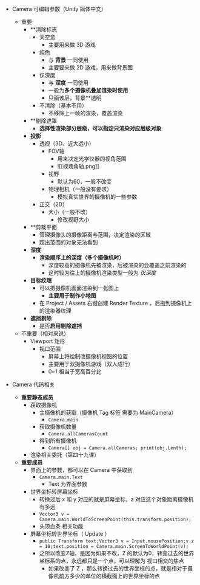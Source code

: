 
- Camera 可编辑参数（Unity 简体中文）
	- 重要
		- **清除标志
			- 天空盒
				- 主要用来做 3D 游戏
			- 纯色
				- 与 **背景** 一同使用
				- 主要要来做 2D 游戏，用来做背景图
			- 仅深度
				- 与 **深度** 一同使用 
				- 一般为**多个摄像机叠加渲染时使用**
				- 只画该层，背景**透明
			- 不清除（基本不用）
				- 不移除上一帧的渲染，覆盖渲染
		- **剔除遮罩
			- **选择性渲染部分层级，可以指定只渲染对应层级对象**
		- **投影**
			- 透视（3D、近大远小）
				- FOV轴
					- 用来决定光学仪器的视角范围
					- ![[视场角轴.png]]
				- 视野
					- 默认为60，一般不改变
				- 物理相机（一般没有要求）
					- 模拟真实世界的摄像机的一些参数
			- 正交（2D）
				- 大小（一般不改）
					- 修改视野大小
		- **剪裁平面
			- 管理摄像头的摄像距离与范围，决定渲染的区域
			- 超出范围的对象无法看到
		- **深度**
			- **渲染顺序上的深度（多个摄像机时）**
				- 深度较高的摄像机先被渲染，后被渲染的会覆盖之前渲染的
				- 这时较为往上的摄像机渲染类型一般为 *仅深度*
		- **目标纹理**
			- 可以把摄像机画面渲染到一张图上
				- **主要用于制作小地图**
			- 在 Project / Assets 右键创建 Render Texture ，后拖到摄像机上的渲染器纹理
		- **遮挡剔除**
			- 是否**启用剔除遮挡**
	- 不重要（相对来说）
		- Viewport 矩形
			- 视口范围
				- 屏幕上将绘制改摄像机视图的位置
				- 主要用于双摄像机游戏（双人成行）
				- 0~1 相当于宽高百分比

- Camera 代码相关
	- **重要静态成员**
		- 获取摄像机
			- 主摄像机的获取（摄像机 Tag 标签 需要为 MainCamera）
				- `Camera.main`
			- 获取摄像机数量
				- `Camera.allCamerasCount`
			- 得到所有摄像机
				- `Camera[] obj = Camera.allCameras; print(obj.Lenth);`
		- 渲染相关委托（第四十九课）
	- **重要成员**
		- 界面上的参数，都可以在 Camera 中获取到
			- `Camera.main.Text`
				- Text 为界面参数
		- 世界坐标转屏幕坐标
			- 转换过后 x 和 y 对应的就是屏幕坐标，z 对应这个对象距离摄像机有多远
			- `Vector3 v = Camera.main.WorldToScreenPoint(this.transform.position);`
			- 头顶血条 相关功能
		- 屏幕坐标转世界坐标（ Update ）
			- `public Transform text;Vector3 v = Input.mousePosition;v.z = 10;text.position = Camera.main.ScreenToWorldPoint(v);`
			- 之所以改变Z轴，是因为如果不改，Z 的默认为0，转变过去的世界坐标系的点，永远都只是一个点，可以理解为 视口相交的焦点
				- 如果改变了 Z ，那么转换过去的世界坐标的点，就是相对于摄像机前方多少的单位的横截面上的世界坐标的点